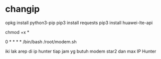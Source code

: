 # changip

opkg install python3-pip
pip3 install requests
pip3 install huawei-lte-api

chmod +x *

0 * * * * /bin/bash /root/modem.sh


iki lak arep di ip hunter tiap jam
yg butuh modem star2 dan max
IP Hunter
